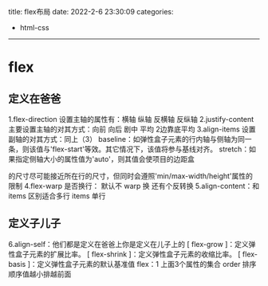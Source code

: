 title: flex布局
date: 2022-2-6 23:30:09
categories:
- html-css
---
# flex
## 定义在爸爸
1.flex-direction 设置主轴的属性有：横轴 纵轴 反横轴 反纵轴
2.justify-content  主要设置主轴的对其方式：向前 向后 剧中 平均 2边靠底平均
3.align-items 设置副轴的对其方式：同上（3） baseline：如弹性盒子元素的行内轴与侧轴为同一条，则该值与'flex-start'等效。其它情况下，该值将参与基线对齐。
stretch：如果指定侧轴大小的属性值为'auto'，则其值会使项目的边距盒

的尺寸尽可能接近所在行的尺寸，但同时会遵照'min/max-width/height'属性的限制
4.flex-warp 是否换行： 默认不 warp 换 还有个反转换
5.align-content：和items 区别适合多行 items 单行
## 定义子儿子
6.align-self：他们都是定义在爸爸上你是定义在儿子上的
[ flex-grow ]：定义弹性盒子元素的扩展比率。
[ flex-shrink ]：定义弹性盒子元素的收缩比率。
[ flex-basis ]：定义弹性盒子元素的默认基准值
flex：1 上面3个属性的集合
order 排序顺序值越小排越前面
